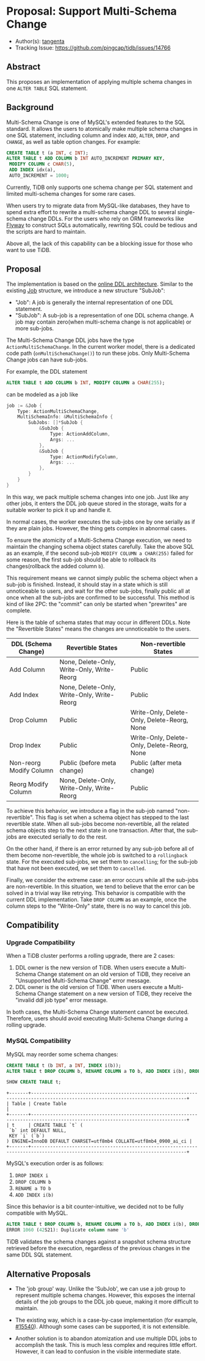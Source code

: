# Proposal: Support Multi-Schema Change

- Author(s): [tangenta](https://github.com/tangenta)
- Tracking Issue: https://github.com/pingcap/tidb/issues/14766

## Abstract

This proposes an implementation of applying multiple schema changes in one `ALTER TABLE` SQL statement.

## Background

Multi-Schema Change is one of MySQL's extended features to the SQL standard. It allows the users to atomically make multiple schema changes in one SQL statement, including column and index `ADD`, `ALTER`, `DROP`, and `CHANGE`, as well as table option changes. For example:

```sql
CREATE TABLE t (a INT, c INT);
ALTER TABLE t ADD COLUMN b INT AUTO_INCREMENT PRIMARY KEY, 
 MODIFY COLUMN c CHAR(5),
 ADD INDEX idx(a),
 AUTO_INCREMENT = 1000;
```

Currently, TiDB only supports one schema change per SQL statement and limited multi-schema changes for some rare cases.

When users try to migrate data from MySQL-like databases, they have to spend extra effort to rewrite a multi-schema change DDL to several single-schema change DDLs. For the users who rely on ORM frameworks like [Flyway](https://flywaydb.org/) to construct SQLs automatically, rewriting SQL could be tedious and the scripts are hard to maintain.

Above all, the lack of this capability can be a blocking issue for those who want to use TiDB.

## Proposal

The implementation is based on the [online DDL architecture](https://github.com/pingcap/tidb/blob/e0c461a84cf4ad55c7b51c3f9db7f7b9ba51bb62/docs/design/2018-10-08-online-DDL.md). Similar to the existing [Job](https://github.com/pingcap/tidb/blob/6bd54bea8a9ec25c8d65fcf1157c5ee7a141ab0b/parser/model/ddl.go/#L262) structure, we introduce a new structure "SubJob":

- "Job": A job is generally the internal representation of one DDL statement.
- "SubJob": A sub-job is a representation of one DDL schema change. A job may contain zero(when multi-schema change is not applicable) or more sub-jobs.

The Multi-Schema Change DDL jobs have the type `ActionMultiSchemaChange`. In the current worker model, there is a dedicated code path (`onMultiSchemaChange()`) to run these jobs. Only Multi-Schema Change jobs can have sub-jobs.

For example, the DDL statement

```SQL
ALTER TABLE t ADD COLUMN b INT, MODIFY COLUMN a CHAR(255);
```

can be modeled as a job like

```go
job := &Job {
    Type: ActionMultiSchemaChange,
    MultiSchemaInfo: &MultiSchemaInfo {
        SubJobs: []*SubJob {
            &SubJob {
                Type: ActionAddColumn,
                Args: ...
            },
            &SubJob {
                Type: ActionModifyColumn,
                Args: ...
            },
        }
    } 
}
```

In this way, we pack multiple schema changes into one job. Just like any other jobs, it enters the DDL job queue stored in the storage, waits for a suitable worker to pick it up and handle it.

In normal cases, the worker executes the sub-jobs one by one serially as if they are plain jobs. However, the thing gets complex in abnormal cases.

To ensure the atomicity of a Multi-Schema Change execution, we need to maintain the changing schema object states carefully. Take the above SQL as an example, if the second sub-job `MODIFY COLUMN a CHAR(255)` failed for some reason, the first sub-job should be able to rollback its changes(rollback the added column `b`).

This requirement means we cannot simply public the schema object when a sub-job is finished. Instead, it should stay in a state which is still unnoticeable to users, and wait for the other sub-jobs, finally public all at once when all the sub-jobs are confirmed to be successful. This method is kind of like 2PC: the "commit" can only be started when "prewrites" are complete.

Here is the table of schema states that may occur in different DDLs. Note the "Revertible States" means the changes are unnoticeable to the users.

| DDL (Schema Change)     | Revertible States                          | Non-revertible States                       |
|-------------------------|--------------------------------------------|---------------------------------------------|
| Add Column              | None, Delete-Only, Write-Only, Write-Reorg | Public                                      |
| Add Index               | None, Delete-Only, Write-Only, Write-Reorg | Public                                      |
| Drop Column             | Public                                     | Write-Only, Delete-Only, Delete-Reorg, None |
| Drop Index              | Public                                     | Write-Only, Delete-Only, Delete-Reorg, None |
| Non-reorg Modify Column | Public (before meta change)                | Public (after meta change)                  |
| Reorg Modify Column     | None, Delete-Only, Write-Only, Write-Reorg | Public                                      |

To achieve this behavior, we introduce a flag in the sub-job named "non-revertible". This flag is set when a schema object has stepped to the last revertible state. When all sub-jobs become non-revertible, all the related schema objects step to the next state in one transaction. After that, the sub-jobs are executed serially to do the rest.

On the other hand, if there is an error returned by any sub-job before all of them become non-revertible, the whole job is switched to a `rollingback` state. For the executed sub-jobs, we set them to `cancelling`; for the sub-job that have not been executed, we set them to `cancelled`.

Finally, we consider the extreme case: an error occurs while all the sub-jobs are non-revertible. In this situation, we tend to believe that the error can be solved in a trivial way like retrying. This behavior is compatible with the current DDL implementation. Take `DROP COLUMN` as an example, once the column steps to the "Write-Only" state, there is no way to cancel this job.

## Compatibility

### Upgrade Compatibility

When a TiDB cluster performs a rolling upgrade, there are 2 cases:

1. DDL owner is the new version of TiDB. When users execute a Multi-Schema Change statement on an old version of TiDB, they receive an "Unsupported Multi-Schema Change" error message.
2. DDL owner is the old version of TiDB. When users execute a Multi-Schema Change statement on a new version of TiDB, they receive the "invalid ddl job type" error message.

In both cases, the Multi-Schema Change statement cannot be executed. Therefore, users should avoid executing Multi-Schema Change during a rolling upgrade.

### MySQL Compatibility

MySQL may reorder some schema changes:

```SQL
CREATE TABLE t (b INT, a INT, INDEX i(b));
ALTER TABLE t DROP COLUMN b, RENAME COLUMN a TO b, ADD INDEX i(b), DROP INDEX i; -- success!

SHOW CREATE TABLE t;
```

```console
+-------+-------------------------------------------------------------------------------------------------------------------------------+
| Table | Create Table                                                                                                                  |
+-------+-------------------------------------------------------------------------------------------------------------------------------+
| t     | CREATE TABLE `t` (
 `b` int DEFAULT NULL,
 KEY `i` (`b`)
) ENGINE=InnoDB DEFAULT CHARSET=utf8mb4 COLLATE=utf8mb4_0900_ai_ci |
+-------+-------------------------------------------------------------------------------------------------------------------------------+
```

MySQL's execution order is as follows:

1. `DROP INDEX i`
2. `DROP COLUMN b`
3. `RENAME a TO b`
4. `ADD INDEX i(b)`

Since this behavior is a bit counter-intuitive, we decided not to be fully compatible with MySQL.

```SQL
ALTER TABLE t DROP COLUMN b, RENAME COLUMN a TO b, ADD INDEX i(b), DROP INDEX i;
ERROR 1060 (42S21): Duplicate column name 'b'
```

TiDB validates the schema changes against a snapshot schema structure retrieved before the execution, regardless of the previous changes in the same DDL SQL statement.

## Alternative Proposals

- The 'job group' way. Unlike the 'SubJob', we can use a job group to represent multiple schema changes. However, this exposes the internal details of the job groups to the DDL job queue, making it more difficult to maintain.

- The existing way, which is a case-by-case implementation (for example, [#15540](https://github.com/pingcap/tidb/pull/15540)). Although some cases can be supported, it is not extensible.

- Another solution is to abandon atomization and use multiple DDL jobs to accomplish the task. This is much less complex and requires little effort. However, it can lead to confusion in the visible intermediate state.
